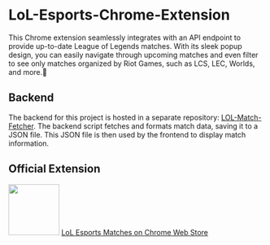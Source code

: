 # LoL-Esports-Chrome-Extension
This Chrome extension seamlessly integrates with an API endpoint to provide up-to-date League of Legends matches. With its sleek popup design, you can easily navigate through upcoming matches and even filter to see only matches organized by Riot Games, such as LCS, LEC, Worlds, and more.🦉
## Backend
The backend for this project is hosted in a separate repository: [LOL-Match-Fetcher](https://github.com/netistul/LOL-Match-Fetcher). The backend script fetches and formats match data, saving it to a JSON file. This JSON file is then used by the frontend to display match information.
## Official Extension

<img src="https://fonts.gstatic.com/s/i/productlogos/chrome_store/v7/192px.svg" width="100"> [LoL Esports Matches on Chrome Web Store](https://chrome.google.com/webstore/detail/bnidojpchbhlajbccfkhakcjeidbphia)



